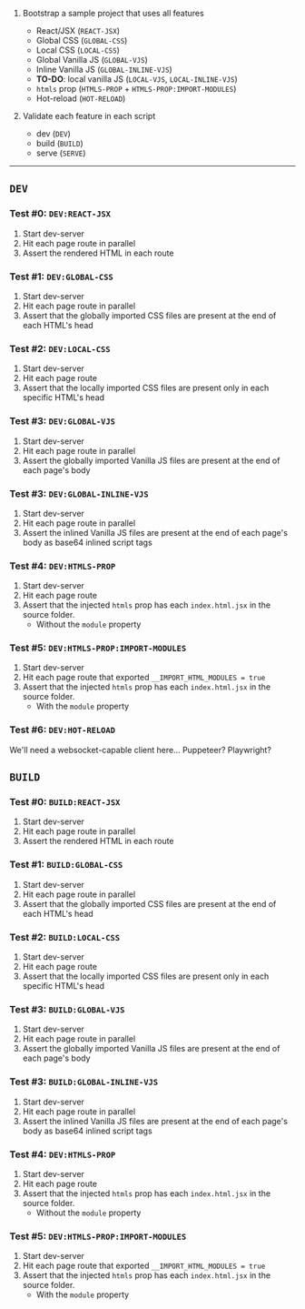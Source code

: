 1. Bootstrap a sample project that uses all features

    - React/JSX (`REACT-JSX`)
    - Global CSS (`GLOBAL-CSS`)
    - Local CSS (`LOCAL-CSS`)
    - Global Vanilla JS (`GLOBAL-VJS`)
    - Inline Vanilla JS (`GLOBAL-INLINE-VJS`)
    - **TO-DO**: local vanilla JS (`LOCAL-VJS`, `LOCAL-INLINE-VJS`)
    - `htmls` prop (`HTMLS-PROP` + `HTMLS-PROP:IMPORT-MODULES`)
    - Hot-reload (`HOT-RELOAD`)

2. Validate each feature in each script

    - dev (`DEV`)
    - build (`BUILD`)
    - serve (`SERVE`)

---

## `DEV`

### Test #0: `DEV:REACT-JSX`

1. Start dev-server
2. Hit each page route in parallel
3. Assert the rendered HTML in each route

### Test #1: `DEV:GLOBAL-CSS`

1. Start dev-server
2. Hit each page route in parallel
3. Assert that the globally imported CSS files are present at the end of each HTML's head

### Test #2: `DEV:LOCAL-CSS`

1. Start dev-server
2. Hit each page route
3. Assert that the locally imported CSS files are present only in each specific HTML's head

### Test #3: `DEV:GLOBAL-VJS`

1. Start dev-server
2. Hit each page route in parallel
3. Assert the globally imported Vanilla JS files are present at the end of each page's body

### Test #3: `DEV:GLOBAL-INLINE-VJS`

1. Start dev-server
2. Hit each page route in parallel
3. Assert the inlined Vanilla JS files are present at the end of each page's body as base64 inlined script tags

### Test #4: `DEV:HTMLS-PROP`

1. Start dev-server
2. Hit each page route
3. Assert that the injected `htmls` prop has each `index.html.jsx` in the source folder.
    - Without the `module` property

### Test #5: `DEV:HTMLS-PROP:IMPORT-MODULES`

1. Start dev-server
2. Hit each page route that exported `__IMPORT_HTML_MODULES = true`
3. Assert that the injected `htmls` prop has each `index.html.jsx` in the source folder.
    - With the `module` property

### Test #6: `DEV:HOT-RELOAD`

We'll need a websocket-capable client here...
Puppeteer? Playwright?

## `BUILD`

### Test #0: `BUILD:REACT-JSX`

1. Start dev-server
2. Hit each page route in parallel
3. Assert the rendered HTML in each route

### Test #1: `BUILD:GLOBAL-CSS`

1. Start dev-server
2. Hit each page route in parallel
3. Assert that the globally imported CSS files are present at the end of each HTML's head

### Test #2: `BUILD:LOCAL-CSS`

1. Start dev-server
2. Hit each page route
3. Assert that the locally imported CSS files are present only in each specific HTML's head

### Test #3: `BUILD:GLOBAL-VJS`

1. Start dev-server
2. Hit each page route in parallel
3. Assert the globally imported Vanilla JS files are present at the end of each page's body

### Test #3: `BUILD:GLOBAL-INLINE-VJS`

1. Start dev-server
2. Hit each page route in parallel
3. Assert the inlined Vanilla JS files are present at the end of each page's body as base64 inlined script tags

### Test #4: `DEV:HTMLS-PROP`

1. Start dev-server
2. Hit each page route
3. Assert that the injected `htmls` prop has each `index.html.jsx` in the source folder.
    - Without the `module` property

### Test #5: `DEV:HTMLS-PROP:IMPORT-MODULES`

1. Start dev-server
2. Hit each page route that exported `__IMPORT_HTML_MODULES = true`
3. Assert that the injected `htmls` prop has each `index.html.jsx` in the source folder.
    - With the `module` property

